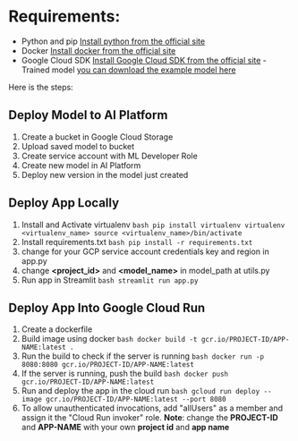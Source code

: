 # Requirements:
- Python and pip
  [Install python from the official site](https://www.python.org/)
- Docker
  [Install docker from the official site](https://www.docker.com/)
- Google Cloud SDK
  [Install Google Cloud SDK from the official site](https://cloud.google.com/sdk/docs/install)
-Trained model
  [you can download the example model here](https://drive.google.com/file/d/1bXCXoV5x9PCMSZdZLNgp02zmE61qqxPe/view?usp=sharing)

Here is the steps:
## Deploy Model to AI Platform
  1. Create a bucket in Google Cloud Storage
  2. Upload saved model to bucket
  3. Create service account with ML Developer Role
  4. Create new model in AI Platform
  5. Deploy new version in the model just created
## Deploy App Locally
  1. Install and Activate virtualenv
    ```bash
    pip install virtualenv
    virtualenv <virtualenv_name>
    source <virtualenv_name>/bin/activate
    ```
  2. Install requirements.txt
    ```bash
    pip install -r requirements.txt
    ```
  4. change for your GCP service account credentials key and region in app.py
  5. change **<project_id>** and **<model_name>** in model_path at utils.py
  6. Run app in Streamlit
    ```bash
    streamlit run app.py
    ```
## Deploy App Into Google Cloud Run
  1. Create a dockerfile
  2. Build image using docker
    ```bash
    docker build -t gcr.io/PROJECT-ID/APP-NAME:latest .
    ```
  3. Run the build to check if the server is running
    ```bash
    docker run -p 8080:8080 gcr.io/PROJECT-ID/APP-NAME:latest
    ```
  4. If the server is running, push the build
    ```bash
    docker push gcr.io/PROJECT-ID/APP-NAME:latest
    ```
  5. Run and deploy the app in the cloud run
    ```bash
    gcloud run deploy --image gcr.io/PROJECT-ID/APP-NAME:latest --port 8080
    ```
  6. To allow unauthenticated invocations, add "allUsers" as a member and assign it the "Cloud Run invoker" role.
  **Note**: change the **PROJECT-ID** and **APP-NAME** with your own **project id** and **app name**